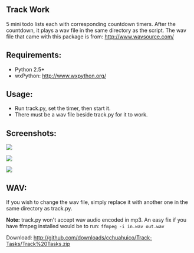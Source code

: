 Track Work
----------
5 mini todo lists each with corresponding countdown timers. After the countdown, it plays a wav file in the same directory as the script. The wav file that came with this package is from: http://www.wavsource.com/

Requirements:
-------------
  - Python 2.5+
  - wxPython: http://www.wxpython.org/

Usage:
------
  - Run track.py, set the timer, then start it. 
  - There must be a wav file beside track.py for it to work.

Screenshots:
------------
![](http://i.imgur.com/e08IW.png)

![](http://i.imgur.com/fvarV.png)

![](http://i.imgur.com/5NKFK.png)

WAV:
----
If you wish to change the wav file, simply replace it with another one in the same directory as track.py. 

**Note:** track.py won't accept wav audio encoded in mp3. An easy fix if you have ffmpeg installed would be to run: `ffmpeg -i in.wav out.wav`

Download: http://github.com/downloads/cchuahuico/Track-Tasks/Track%20Tasks.zip
